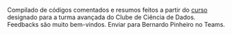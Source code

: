 Compilado de códigos comentados e resumos feitos a partir do <a href='https://www.youtube.com/playlist?list=PL-t7zzWJWPtzhZtI-bWWHFtCfxtjmBdIW'>curso</a> designado para a turma avançada do Clube de Ciência de Dados. Feedbacks são muito bem-vindos. Enviar para Bernardo Pinheiro no Teams.

